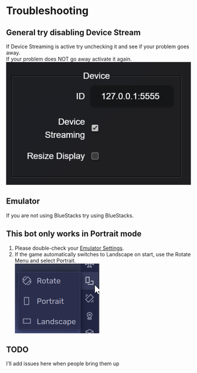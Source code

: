 # Troubleshooting

## General try disabling Device Stream
If Device Streaming is active try unchecking it and see if your problem goes away.  
If your problem does NOT go away activate it again.  
![device-stream.png](../images/app/device-stream.png)

## Emulator
If you are not using BlueStacks try using BlueStacks.

## This bot only works in Portrait mode
1. Please double-check your [Emulator Settings](emulator-settings.md).  
2. If the game automatically switches to Landscape on start, use the Rotate Menu and select Portrait.  
![rotate.png](../images/bluestacks/rotate.png)
## TODO
I'll add issues here when people bring them up
